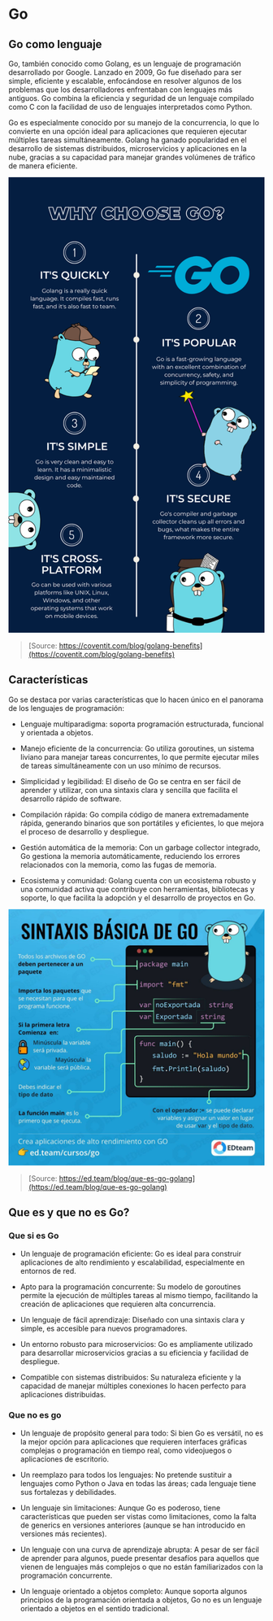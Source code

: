 # Go

## Go como lenguaje

Go, también conocido como Golang, es un lenguaje de programación desarrollado por Google. Lanzado en 2009, Go fue diseñado para ser simple, eficiente y escalable, enfocándose en resolver algunos de los problemas que los desarrolladores enfrentaban con lenguajes más antiguos. Go combina la eficiencia y seguridad de un lenguaje compilado como C con la facilidad de uso de lenguajes interpretados como Python.

Go es especialmente conocido por su manejo de la concurrencia, lo que lo convierte en una opción ideal para aplicaciones que requieren ejecutar múltiples tareas simultáneamente. Golang ha ganado popularidad en el desarrollo de sistemas distribuidos, microservicios y aplicaciones en la nube, gracias a su capacidad para manejar grandes volúmenes de tráfico de manera eficiente.

![Why choose go?](why_go.png)
> [Source: https://coventit.com/blog/golang-benefits](https://coventit.com/blog/golang-benefits)

## Características

Go se destaca por varias características que lo hacen único en el panorama de los lenguajes de programación:

- Lenguaje multiparadigma: soporta programación estructurada, funcional y orientada a objetos.

- Manejo eficiente de la concurrencia: Go utiliza goroutines, un sistema liviano para manejar tareas concurrentes, lo que permite ejecutar miles de tareas simultáneamente con un uso mínimo de recursos.

- Simplicidad y legibilidad: El diseño de Go se centra en ser fácil de aprender y utilizar, con una sintaxis clara y sencilla que facilita el desarrollo rápido de software.

- Compilación rápida: Go compila código de manera extremadamente rápida, generando binarios que son portátiles y eficientes, lo que mejora el proceso de desarrollo y despliegue.

- Gestión automática de la memoria: Con un garbage collector integrado, Go gestiona la memoria automáticamente, reduciendo los errores relacionados con la memoria, como las fugas de memoria.

- Ecosistema y comunidad: Golang cuenta con un ecosistema robusto y una comunidad activa que contribuye con herramientas, bibliotecas y soporte, lo que facilita la adopción y el desarrollo de proyectos en Go.

![Sintax Go](sintax_go.png)
> [Source: https://ed.team/blog/que-es-go-golang](https://ed.team/blog/que-es-go-golang)

## Que es y que no es Go?

### Que si es Go

- Un lenguaje de programación eficiente: Go es ideal para construir aplicaciones de alto rendimiento y escalabilidad, especialmente en entornos de red.

- Apto para la programación concurrente: Su modelo de goroutines permite la ejecución de múltiples tareas al mismo tiempo, facilitando la creación de aplicaciones que requieren alta concurrencia.

- Un lenguaje de fácil aprendizaje: Diseñado con una sintaxis clara y simple, es accesible para nuevos programadores.

- Un entorno robusto para microservicios: Go es ampliamente utilizado para desarrollar microservicios gracias a su eficiencia y facilidad de despliegue.

- Compatible con sistemas distribuidos: Su naturaleza eficiente y la capacidad de manejar múltiples conexiones lo hacen perfecto para aplicaciones distribuidas.

### Que no es go

- Un lenguaje de propósito general para todo: Si bien Go es versátil, no es la mejor opción para aplicaciones que requieren interfaces gráficas complejas o programación en tiempo real, como videojuegos o aplicaciones de escritorio.

- Un reemplazo para todos los lenguajes: No pretende sustituir a lenguajes como Python o Java en todas las áreas; cada lenguaje tiene sus fortalezas y debilidades.

- Un lenguaje sin limitaciones: Aunque Go es poderoso, tiene características que pueden ser vistas como limitaciones, como la falta de generics en versiones anteriores (aunque se han introducido en versiones más recientes).

- Un lenguaje con una curva de aprendizaje abrupta: A pesar de ser fácil de aprender para algunos, puede presentar desafíos para aquellos que vienen de lenguajes más complejos o que no están familiarizados con la programación concurrente.

- Un lenguaje orientado a objetos completo: Aunque soporta algunos principios de la programación orientada a objetos, Go no es un lenguaje orientado a objetos en el sentido tradicional.
